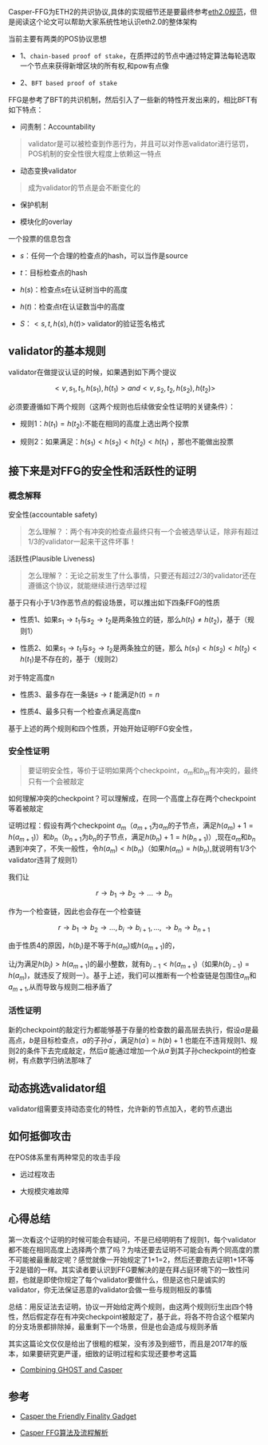 Casper-FFG为ETH2的共识协议,具体的实现细节还是要最终参考[eth2.0规范](https://github.com/ethereum/consensus-specs)，但是阅读这个论文可以帮助大家系统性地认识eth2.0的整体架构

  

当前主要有两类的POS协议思想

- 1、`chain-based proof of stake`，在质押过的节点中通过特定算法每轮选取一个节点来获得新增区块的所有权,和pow有点像

- 2、`BFT based proof of stake`

  

FFG是参考了BFT的共识机制，然后引入了一些新的特性开发出来的，相比BFT有如下特点：

  

- 问责制：Accountability

> validator是可以被检查到作恶行为，并且可以对作恶validator进行惩罚，POS机制的安全性很大程度上依赖这一特点

  

- 动态变换validator

> 成为validator的节点是会不断变化的

  

- 保护机制

- 模块化的overlay

  
  

一个投票的信息包含

  

- $s$：任何一个合理的检查点的hash，可以当作是source

- $t$：目标检查点的hash

- $h(s)$：检查点s在认证树当中的高度

- $h(t)$：检查点t在认证数当中的高度

- $S$：$<s,t,h(s),h(t)>$ validator的验证签名格式

  
  

## validator的基本规则

  

validator在做提议认证的时候，如果遇到如下两个提议

  

$$<v,s_1,t_1,h(s_1),h(t_1)> and <v,s_2,t_2,h(s_2),h(t_2)>$$

  

必须要遵循如下两个规则（这两个规则也后续做安全性证明的关键条件）：

  

- 规则1：$h(t_1)=h(t_2)$:不能在相同的高度上选出两个投票

- 规则2：如果满足：$h(s_1)<h(s_2)<h(t_2)<h(t_1)$ ，那也不能做出投票

  
  

## 接下来是对FFG的安全性和活跃性的证明

  

### 概念解释

安全性(accountable safety)

  

>怎么理解？：两个有冲突的检查点最终只有一个会被选举认证，除非有超过$1/3$的validator一起来干这件坏事！

  

活跃性(Plausible Liveness)

>怎么理解？：无论之前发生了什么事情，只要还有超过$2/3$的validator还在遵循这个协议，就能继续进行选举过程

  
  

基于只有小于$1/3$作恶节点的假设场景，可以推出如下四条FFG的性质

  

- 性质1、如果$s_1 \rightarrow t_1$与$s_2 \rightarrow t_2$是两条独立的链，那么$h(t_1) \neq h(t_2)$，基于（规则1）

- 性质2、如果$s_1 \rightarrow t_1$与$s_2 \rightarrow t_2$是两条独立的链，那么 $h(s_1)<h(s_2)<h(t_2)<h(t_1)$是不存在的，基于（规则2）

  

对于特定高度n

  

- 性质3、最多存在一条链$s \rightarrow t$ 能满足$h(t)=n$

- 性质4、最多只有一个检查点满足高度n

  

基于上述的两个规则和四个性质，开始开始证明FFG安全性，

  
  

### 安全性证明

  

> 要证明安全性，等价于证明如果两个checkpoint，$a_m$和$b_m$有冲突的，最终只有一个会被敲定

  

如何理解冲突的checkpoint？可以理解成，在同一个高度上存在两个checkpoint等着被敲定

  

证明过程：假设有两个checkpoint $a_m$（$a_{m+1}$为$a_m$的子节点，满足$h(a_m)+1=h(a_{m+1})$）和$b_n$（$b_{n+1}$为$b_n$的子节点，满足$h(b_n)+1=h(b_{n+1})$）,现在$a_m$和$b_n$遇到冲突了，不失一般性，令$h(a_m) < h(b_n)$（如果$h(a_m)=h(b_n)$,就说明有$1/3$个validator违背了规则1）

  

我们让

$$r \rightarrow b_1 \rightarrow b_2 \rightarrow ... \rightarrow b_n$$

作为一个检查链，因此也会存在一个检查链

  

$$r \rightarrow b_1 \rightarrow b_2 \rightarrow ...,b_i \rightarrow b_{i+1},...,\rightarrow b_n \rightarrow b_{n+1}$$

  

由于性质4的原因，$h(b_i)$是不等于$h(a_m)$或$h(a_{m+1})$的，

  

让$j$为满足$h(b_j)>h(a_{m+1})$的最小整数，就有$b_{j-1}<h(a_{m+1})$（如果$h(b_{j-1})=h(a_m)$，就违反了规则一）。基于上述，我们可以推断有一个检查链是包围住$a_m$和$a_{m+1}$,从而导致与规则二相矛盾了

  

### 活性证明

新的checkpoint的敲定行为都能够基于存量的检查数的最高层去执行，假设$a$是最高点，$b$是目标检查点，$a$的子孙$a^{\prime}$，满足$h(a^{\prime})=h(b)+1$ 也能在不违背规则1、规则2的条件下去完成敲定，然后$a^{\prime}$能通过增加一个从$a^{\prime}$到其子孙checkpoint的检查树，有点数学归纳法那味了

  

## 动态挑选validator组

  

validator组需要支持动态变化的特性，允许新的节点加入，老的节点退出

  

## 如何抵御攻击

在POS体系里有两种常见的攻击手段

- 远过程攻击

- 大规模灾难故障

  

## 心得总结

  

第一次看这个证明的时候可能会有疑问，不是已经明明有了规则1，每个validator都不能在相同高度上选择两个票了吗？为啥还要去证明不可能会有两个同高度的票不可能被最重敲定呢？感觉就像一开始规定了1+1=2，然后还要跑去证明1+1不等于2是错的一样。其实读者要认识到FFG要解决的是在拜占庭环境下的一致性问题，也就是即使你规定了每个validator要做什么，但是这也只是诚实的validator，你无法保证恶意的validator会做一些与规则相反的事情

  

总结：用反证法去证明，协议一开始给定两个规则，由这两个规则衍生出四个特性，然后假定存在有冲突checkpoint被敲定了，基于此，将各不符合这个框架内的分支场景都排除掉，最重剩下一个场景，但是也会造成与规则矛盾

 其实这篇论文仅仅是给出了很粗的框架，没有涉及到细节，而且是2017年的版本，如果要研究更严谨，细致的证明过程和实现还要参考这篇
 - [Combining GHOST and Casper](https://arxiv.org/pdf/2003.03052.pdf)

## 参考

  

- [Casper the Friendly Finality Gadget](https://arxiv.org/pdf/1710.09437.pdf)

- [Casper FFG算法及流程解析](https://kknews.cc/tech/o99bg96.html)